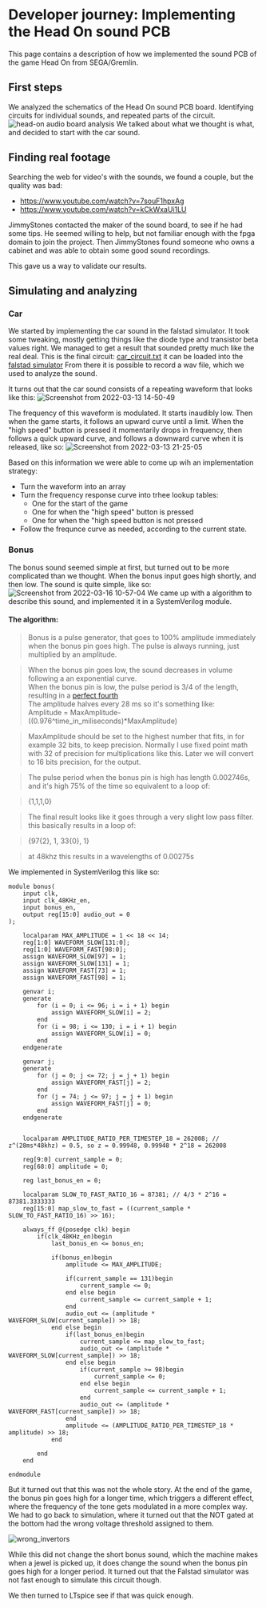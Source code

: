 # Developer journey: Implementing the Head On sound PCB
This page contains a description of how we implemented the sound PCB of the game Head On from SEGA/Gremlin.

## First steps
We analyzed the schematics of the Head On sound PCB board. Identifying circuits for individual sounds, and repeated parts of the circuit.
![head-on audio board analysis](https://user-images.githubusercontent.com/727070/159781502-7407a16c-356e-4d6b-8e8b-e0f9c0b8f8aa.png)
We talked about what we thought is what, and decided to start with the car sound.

## Finding real footage
Searching the web for video's with the sounds, we found a couple, but the quality was bad:

* https://www.youtube.com/watch?v=7souF1hpxAg
* https://www.youtube.com/watch?v=kCkWxaUi1LU

JimmyStones contacted the maker of the sound board, to see if he had some tips. He seemed willing to help, but not familiar enough with the fpga domain to join the project.
Then JimmyStones found someone who owns a cabinet and was able to obtain some good sound recordings.

This gave us a way to validate our results.

## Simulating and analyzing
### Car
We started by implementing the car sound in the falstad simulator.
It took some tweaking, mostly getting things like the diode type and transistor beta values right.
We managed to get a result that sounded pretty much like the real deal.
This is the final circuit:
[car_circuit.txt](https://github.com/MiSTer-devel/Main_MiSTer/files/8336074/car_circuit.txt)
it can be loaded into the [falstad simulator](https://www.falstad.com/circuit/)
From there it is possible to record a wav file, which we used to analyze the sound.

It turns out that the car sound consists of a repeating waveform that looks like this:
![Screenshot from 2022-03-13 14-50-49](https://user-images.githubusercontent.com/727070/159783447-505c0c93-5567-47d7-a2f6-df2e83c3f929.png)

The frequency of this waveform is modulated.
It starts inaudibly low. Then when the game starts, it follows an upward curve until a limit.
When the "high speed" button is pressed it momentarily drops in frequency, then follows a quick upward curve, and follows a downward curve when it is released, like so:
![Screenshot from 2022-03-13 21-25-05](https://user-images.githubusercontent.com/727070/159783769-c6b143d7-2896-4b4d-aaae-8686b150a79e.png)

Based on this information we were able to come up wih an implementation strategy:
* Turn the waveform into an array
* Turn the frequency response curve into trhee lookup tables:
  * One for the start of the game
  * One for when the "high speed" button is pressed
  * One for when the "high speed button is not pressed
* Follow the frequnce curve as needed, according to the current state.


### Bonus

The bonus sound seemed simple at first, but turned out to be more complicated than we thought.
When the bonus input goes high shortly, and then low. The sound is quite simple, like so:
![Screenshot from 2022-03-16 10-57-04](https://user-images.githubusercontent.com/727070/159784788-b70a5f67-6db0-4cf8-be79-bdd09e51bb1b.png)
We came up with a algorithm to describe this sound, and implemented it in a SystemVerilog module.
#### The algorithm:

> Bonus is a pulse generator, that goes to 100% amplitude immediately when the bonus pin goes high.
> The pulse is always running, just multiplied by an amplitude.

> When the bonus pin goes low, the sound decreases in volume following a an exponential curve. \
> When the bonus pin is low, the pulse period is 3/4 of the length, resulting in a [perfect fourth](https://en.wikipedia.org/wiki/Perfect_fourth) \
> The amplitude halves every 28 ms so it's something like: \
> Amplitude = MaxAmplitude-((0.976^time_in_miliseconds)*MaxAmplitude)

> MaxAmplitude should be set to the highest number that fits, in for example 32 bits, to keep precision.
> Normally I use fixed point math with 32 of precision for multiplications like this.
> Later we will convert to 16 bits precision, for the output.

> The pulse period when the bonus pin is high has length 0.002746s, and it's high 75% of the time
> so equivalent to a loop of:

> {1,1,1,0}

> The final result looks like it goes through a very slight low pass filter.
> this basically results in a loop of:

> {97{2}, 1, 33{0}, 1}

> at 48khz this results in a wavelengths of 0.00275s



We implemented in SystemVerilog this like so:

```
module bonus(
    input clk,
    input clk_48KHz_en,
    input bonus_en,
    output reg[15:0] audio_out = 0
);

    localparam MAX_AMPLITUDE = 1 << 18 << 14;
    reg[1:0] WAVEFORM_SLOW[131:0];
    reg[1:0] WAVEFORM_FAST[98:0];
    assign WAVEFORM_SLOW[97] = 1;
    assign WAVEFORM_SLOW[131] = 1;
    assign WAVEFORM_FAST[73] = 1;
    assign WAVEFORM_FAST[98] = 1;

    genvar i;
    generate
        for (i = 0; i <= 96; i = i + 1) begin
            assign WAVEFORM_SLOW[i] = 2;
        end
        for (i = 98; i <= 130; i = i + 1) begin
            assign WAVEFORM_SLOW[i] = 0;
        end
    endgenerate

    genvar j;
    generate
        for (j = 0; j <= 72; j = j + 1) begin
            assign WAVEFORM_FAST[j] = 2;
        end
        for (j = 74; j <= 97; j = j + 1) begin
            assign WAVEFORM_FAST[j] = 0;
        end
    endgenerate
    

    localparam AMPLITUDE_RATIO_PER_TIMESTEP_18 = 262008; // z^(28ms*48khz) = 0.5, so z = 0.99948, 0.99948 * 2^18 = 262008

    reg[9:0] current_sample = 0;
    reg[68:0] amplitude = 0;

    reg last_bonus_en = 0;

    localparam SLOW_TO_FAST_RATIO_16 = 87381; // 4/3 * 2^16 = 87381.3333333
    reg[15:0] map_slow_to_fast = ((current_sample * SLOW_TO_FAST_RATIO_16) >> 16);

    always_ff @(posedge clk) begin
        if(clk_48KHz_en)begin
            last_bonus_en <= bonus_en;

            if(bonus_en)begin
                amplitude <= MAX_AMPLITUDE;

                if(current_sample == 131)begin
                    current_sample <= 0;
                end else begin
                    current_sample <= current_sample + 1;
                end
                audio_out <= (amplitude * WAVEFORM_SLOW[current_sample]) >> 18;
            end else begin 
                if(last_bonus_en)begin
                    current_sample <= map_slow_to_fast;
                    audio_out <= (amplitude * WAVEFORM_SLOW[current_sample]) >> 18;
                end else begin
                    if(current_sample >= 98)begin
                        current_sample <= 0;
                    end else begin
                        current_sample <= current_sample + 1;
                    end
                    audio_out <= (amplitude * WAVEFORM_FAST[current_sample]) >> 18;
                end
                amplitude <= (AMPLITUDE_RATIO_PER_TIMESTEP_18 * amplitude) >> 18;
            end

        end 
    end

endmodule
```

But it turned out that this was not the whole story.
At the end of the game, the bonus pin goes high for a longer time, which triggers a different effect, where the frequency of the tone gets modulated in a more complex way.
We had to go back to simulation, where it turned out that the NOT gated at the bottom had the wrong voltage threshold assigned to them.

![wrong_invertors](https://user-images.githubusercontent.com/727070/159786529-51d6f7bd-57a0-4f9f-b888-b836ebb3aff6.png)


While this did not change the short bonus sound, which the machine makes when a jewel is picked up, it does change the sound when the bonus pin goes high for a longer period.
It turned out that the Falstad simulator was not fast enough to simulate this circuit though.

We then turned to LTspice see if that was quick enough.